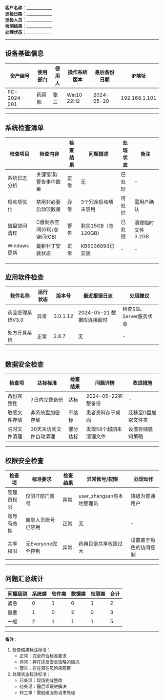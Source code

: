 

**客户名称**：_____________  
**巡检日期**：_____________  
**巡检人员**：_____________  
**检测结果**：_____________  
**处理状态**：_____________  

---

## 设备基础信息
| 资产编号        | 使用部门 | 使用人 | 操作系统版本     | 最后备份日期     | IP地址          |
| ----------- | ---- | --- | ---------- | ---------- | ------------- |
| PC-2024-001 | 药房部  | 张三  | Win10 22H2 | 2024-05-20 | 192.168.1.101 |

---

## 系统检查清单
| 检查项目           | 检查内容                          | 检查结果 | 问题描述                  | 处理状态 | 备注 |
|--------------------|-----------------------------------|----------|---------------------------|----------|------|
| 系统日志分析       | 关键错误/警告事件数量             | 正常     | 无                        | 已处理   | -    |
| 启动项优化         | 禁用非必要启动项数量              | 异常     | 3个冗余启动项未禁用       | 待处理   | 需用户确认 |
| 磁盘空间清理       | C盘剩余空间(GB)/总空间(GB)        | 警告     | 剩余15GB（总120GB）       | 已处理   | 清理临时文件3.2GB |
| Windows更新        | 最新补丁安装状态                  | 正常     | KB5036893已安装           | -        | -    |

---

## 应用软件检查
| 软件名称           | 运行状态 | 版本号   | 最近报错日志              | 处理建议                  |
|--------------------|----------|----------|---------------------------|---------------------------|
| 药品管理系统V3.0   | 异常     | 3.0.1.12 | 2024-05-21 数据库连接超时 | 检查SQL Server服务状态    |
| 处方开具系统       | 正常     | 2.8.7    | 无                        | -                         |

---

## 数据安全检查
| 检查项             | 达标标准                | 检查结果 | 问题详情                  | 改进措施                  |
|--------------------|-------------------------|----------|---------------------------|---------------------------|
| 备份完整性         | 7日内完整备份           | 达标     | 2024-05-22完整备份        | -                         |
| 敏感文件存储       | 非系统盘加密存储        | 不达标   | 患者资料存于桌面          | 迁移至D盘加密文件夹       |
| 临时文件清理       | 30天未访问文件自动清理  | 部分达标| 发现58个超期未清理文件    | 设置存储感知策略          |

---

## 权限安全检查
| 检查项             | 标准要求                | 检查结果 | 异常账号/权限             | 处理动作                  |
|--------------------|-------------------------|----------|---------------------------|---------------------------|
| 管理员权限         | 仅限IT部门账号          | 异常     | user_zhangsan有本地管理员 | 降级为普通用户            |
| 账号有效性         | 离职人员账号已禁用      | 正常     | 无                        | -                         |
| 共享权限           | 无Everyone完全控制      | 异常     | 药典目录共享权限过大      | 设置基于角色的访问控制    |

---

## 问题汇总统计
| 问题级别 | 系统类 | 软件类 | 数据类 | 权限类 | 合计 |
|----------|--------|--------|--------|--------|------|
| 紧急     | 0      | 1      | 0      | 1      | 2    |
| 重要     | 1      | 0      | 2      | 0      | 3    |
| 一般     | 2      | 1      | 1      | 1      | 5    |

---

**备注**：  
1. 检查结果标注标准：  
   - 正常：完全符合标准要求  
   - 异常：存在违反安全策略的情况  
   - 警告：存在潜在风险需观察  
2. 处理状态标注标准：  
   - 已处理：现场完成整改  
   - 待处理：需后续跟进解决  
   - 转工单：需创建服务请求处理